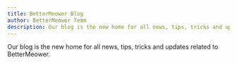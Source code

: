 ```yaml
---
title: BetterMeower Blog
author: BetterMeower Team
description: Our blog is the new home for all news, tips, tricks and updates related to BetterMeower.
---
```

Our blog is the new home for all news, tips, tricks and updates related to BetterMeower. 

